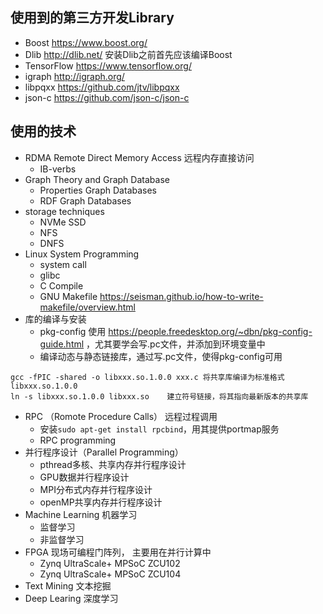 ## **使用到的第三方开发Library**

* Boost https://www.boost.org/
* Dlib http://dlib.net/   安装Dlib之前首先应该编译Boost
* TensorFlow  https://www.tensorflow.org/
* igraph http://igraph.org/
* libpqxx https://github.com/jtv/libpqxx
* json-c https://github.com/json-c/json-c


## **使用的技术**

* RDMA Remote Direct Memory Access  远程内存直接访问
    * IB-verbs
* Graph Theory and Graph Database
    * Properties Graph Databases
    * RDF Graph Databases
* storage techniques
    * NVMe SSD
    * NFS
    * DNFS
* Linux System Programming
    * system call
    * glibc
    * C Compile
    * GNU Makefile https://seisman.github.io/how-to-write-makefile/overview.html
* 库的编译与安装
    * pkg-config 使用 https://people.freedesktop.org/~dbn/pkg-config-guide.html ，尤其要学会写.pc文件，并添加到环境变量中
    * 编译动态与静态链接库，通过写.pc文件，使得pkg-config可用 
```shell
gcc -fPIC -shared -o libxxx.so.1.0.0 xxx.c 将共享库编译为标准格式libxxx.so.1.0.0   
ln -s libxxx.so.1.0.0 libxxx.so    建立符号链接，将其指向最新版本的共享库
```
* RPC （Romote Procedure Calls） 远程过程调用
    * 安装`sudo apt-get install rpcbind`，用其提供portmap服务
    * RPC programming
* 并行程序设计（Parallel Programming）
    * pthread多核、共享内存并行程序设计
    * GPU数据并行程序设计
    * MPI分布式内存并行程序设计
    * openMP共享内存并行程序设计
* Machine Learning 机器学习
    * 监督学习
    * 非监督学习
* FPGA 现场可编程门阵列， 主要用在并行计算中
    * Zynq UltraScale+ MPSoC ZCU102
    * Zynq UltraScale+ MPSoC ZCU104
* Text Mining  文本挖掘
* Deep Learing 深度学习
